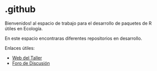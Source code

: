 # .github

<!--

**Here are some ideas to get you started:**

🙋‍♀️ A short introduction - what is your organization all about?
🌈 Contribution guidelines - how can the community get involved?
👩‍💻 Useful resources - where can the community find your docs? Is there anything else the community should know?
🍿 Fun facts - what does your team eat for breakfast?
🧙 Remember, you can do mighty things with the power of [Markdown](https://guides.github.com/features/mastering-markdown/)
-->


Bienvenidos! al espacio de trabajo para el desarrollo de paquetes de R útiles en Ecología. 

En este espacio encontraras diferentes repositorios en desarrollo. 

Enlaces útiles: 

- [Web del Taller](https://ecologyr.github.io/workshop/)
- [Foro de Discusión](https://github.com/EcologyR/workshop/discussions)



